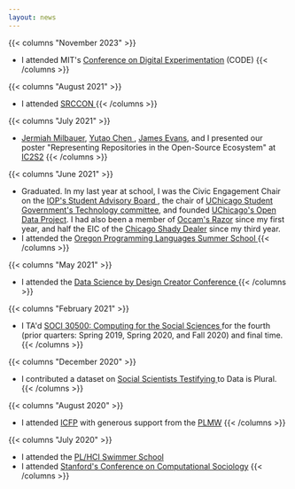 ```yaml
---
layout: news
---
```


{{< columns "November 2023" >}}
- I attended MIT's <a href="https://ide.mit.edu/wp-content/uploads/2023/06/CODE@MIT-2023-Agenda-V4-Final.pdf?x19853" target="_blank"> Conference on Digital Experimentation</a>  (CODE)
{{< /columns >}}

{{< columns "August 2021" >}}
- I attended <a href ="https://srccon.org/" target = "_blank"> SRCCON </a> 
{{< /columns >}}


{{< columns "July 2021" >}}
- <a href="https://jeremiah.milbauer.info/" target="_blank">Jermiah Milbauer</a>, <a href="https://yu-tao-chen.com/" target="_blank">Yutao Chen </a>, <a href="https://macss.uchicago.edu/directory/James-Evans" target="_blank">James Evans</a>, and I presented our poster "Representing Repositories in the Open-Source Ecosystem" at <a href="https://ic2s2-2021.ethz.ch/" target="_blank">IC2S2</a>
{{< /columns >}}

{{< columns "June 2021" >}}
- Graduated. In my last year at school, I was the Civic Engagement Chair on the <a href ="https://politics.uchicago.edu/about/student-advisory-board" target = "_blank">IOP's Student Advisory Board </a>, the chair of <a href="https://www.uchicagocollegecouncil.com/" target = "_blank">UChicago Student Government's Technology committee</a>, and founded <a href="https://github.com/UCOpenData" target = "_blank">UChicago's Open Data Project</a>. I had also been a member of <a href="https://occams.uchicago.edu/" target = "_blank">Occam's Razor</a> since my first year, and half the EIC of the <a href="https://chicagoshadydealer.com/" target = "_blank">Chicago Shady Dealer</a> since my third year.
- I attended the <a href="https://www.cs.uoregon.edu/research/summerschool/summer21/index.php" target = "_blank"> Oregon Programming Languages Summer School </a> 
{{< /columns >}}

{{< columns "May 2021" >}}
- I attended the <a href="http://datasciencebydesign.org/events#C4" target = "_blank"> Data Science by Design Creator Conference </a> 
{{< /columns >}}

{{< columns "February 2021" >}}
- I TA'd <a href="https://cfss.uchicago.edu/" target="_blank"> SOCI 30500: Computing for the Social Sciences </a> for the fourth (prior quarters: Spring 2019, Spring 2020, and Fall 2020) and final time.
{{< /columns >}}

{{< columns "December 2020" >}}
- I contributed a dataset on <a href = "https://tinyletter.com/data-is-plural/letters/data-is-plural-2020-12-23-edition" target = "_blank"> Social Scientists Testifying </a> to Data is Plural.
{{< /columns >}}

{{< columns "August 2020" >}}
- I attended <a href ="https://icfp20.sigplan.org/venue/icfp-2020-venue" target = "_blank"> ICFP</a> with generous support from the <a href = "https://icfp20.sigplan.org/home/PLMW-icfp-2020?track=PLMW%20%40%20ICFP%20" target = "_blank"> PLMW</a>
{{< /columns >}}

{{< columns "July 2020" >}}
- I attended the <a href="https://shriram.github.io/pl-hci-school-2020/" target = "_blank"> PL/HCI Swimmer School </a> 
- I attended <a href="https://iriss.stanford.edu/css/conferences/2020-conference-computational-sociology" target="_blank">Stanford's Conference on Computational Sociology</a>
{{< /columns >}}